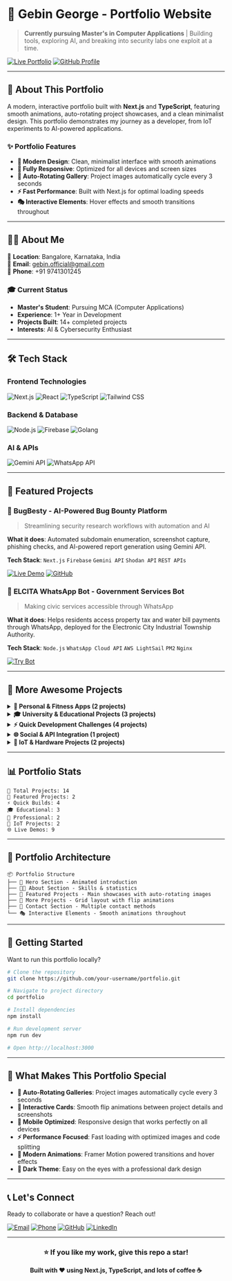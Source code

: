 # 🚀 Gebin George - Portfolio Website

> **Currently pursuing Master's in Computer Applications** | Building tools, exploring AI, and breaking into security labs one exploit at a time.

[![Live Portfolio](https://img.shields.io/badge/🌐_Live_Portfolio-Visit_Now-blue?style=for-the-badge)](https://your-portfolio-url.com)
[![GitHub Profile](https://img.shields.io/badge/GitHub-G381N-black?style=for-the-badge&logo=github)](https://github.com/G381N)

---

## 🎯 About This Portfolio

A modern, interactive portfolio built with **Next.js** and **TypeScript**, featuring smooth animations, auto-rotating project showcases, and a clean minimalist design. This portfolio demonstrates my journey as a developer, from IoT experiments to AI-powered applications.

### ✨ Portfolio Features

- **🎨 Modern Design**: Clean, minimalist interface with smooth animations
- **📱 Fully Responsive**: Optimized for all devices and screen sizes
- **🔄 Auto-Rotating Gallery**: Project images automatically cycle every 3 seconds
- **⚡ Fast Performance**: Built with Next.js for optimal loading speeds
- **🎭 Interactive Elements**: Hover effects and smooth transitions throughout

---

## 👨‍💻 About Me

📍 **Location**: Bangalore, Karnataka, India  
📧 **Email**: gebin.official@gmail.com  
📱 **Phone**: +91 9741301245  

### 🎓 Current Status
- **Master's Student**: Pursuing MCA (Computer Applications)
- **Experience**: 1+ Year in Development
- **Projects Built**: 14+ completed projects
- **Interests**: AI & Cybersecurity Enthusiast

---

## 🛠️ Tech Stack

### **Frontend Technologies**
![Next.js](https://img.shields.io/badge/Next.js-000000?style=flat-square&logo=next.js&logoColor=white)
![React](https://img.shields.io/badge/React-61DAFB?style=flat-square&logo=react&logoColor=black)
![TypeScript](https://img.shields.io/badge/TypeScript-3178C6?style=flat-square&logo=typescript&logoColor=white)
![Tailwind CSS](https://img.shields.io/badge/Tailwind_CSS-38B2AC?style=flat-square&logo=tailwind-css&logoColor=white)

### **Backend & Database**
![Node.js](https://img.shields.io/badge/Node.js-339933?style=flat-square&logo=node.js&logoColor=white)
![Firebase](https://img.shields.io/badge/Firebase-FFCA28?style=flat-square&logo=firebase&logoColor=black)
![Golang](https://img.shields.io/badge/Go-00ADD8?style=flat-square&logo=go&logoColor=white)

### **AI & APIs**
![Gemini API](https://img.shields.io/badge/Gemini_API-4285F4?style=flat-square&logo=google&logoColor=white)
![WhatsApp API](https://img.shields.io/badge/WhatsApp_API-25D366?style=flat-square&logo=whatsapp&logoColor=white)

---

## 🌟 Featured Projects

### 🐛 **BugBesty** - AI-Powered Bug Bounty Platform
> Streamlining security research workflows with automation and AI

**What it does**: Automated subdomain enumeration, screenshot capture, phishing checks, and AI-powered report generation using Gemini API.

**Tech Stack**: `Next.js` `Firebase` `Gemini API` `Shodan API` `REST APIs`

[![Live Demo](https://img.shields.io/badge/🌐_Live_Demo-Visit-blue?style=flat-square)](https://bugbesty.onrender.com/)
[![GitHub](https://img.shields.io/badge/📁_Code-GitHub-black?style=flat-square)](https://github.com/G381N/BugBesty)

### 🤖 **ELCITA WhatsApp Bot** - Government Services Bot
> Making civic services accessible through WhatsApp

**What it does**: Helps residents access property tax and water bill payments through WhatsApp, deployed for the Electronic City Industrial Township Authority.

**Tech Stack**: `Node.js` `WhatsApp Cloud API` `AWS LightSail` `PM2` `Nginx`

[![Try Bot](https://img.shields.io/badge/💬_Try_Bot-WhatsApp-green?style=flat-square)](https://wa.me/918147148016)

---

## 🚀 More Awesome Projects

<details>
<summary><strong>💪 Personal & Fitness Apps (2 projects)</strong></summary>

### **38 Week Club** - AI Gym Tracker (Coming Soon)
- Voice-powered workout tracking with AI strength analysis
- `Next.js` `Firebase` `Gemini API` `Voice Recognition`

### **LockZero** - Secure Password Manager (Coming Soon)
- Personal vault for passwords and files with strong encryption
- `Next.js` `Firebase` `Security` `File Storage`

</details>

<details>
<summary><strong>🎓 University & Educational Projects (3 projects)</strong></summary>

### **Christ Wellness** - Student Platform
- Dual-module platform with social feed and anonymous complaint system
- `Next.js` `Firebase` `WhatsApp API`
- [🌐 Live Demo](https://student-wellness-gamma.vercel.app/)

### **The Atlas Game** - Geography Learning (Coming Soon)
- GeoGuessr-inspired educational game with AI verification
- `Next.js` `Firebase` `Gemini API`

### **Phishing Awareness Demo** - Cybersecurity Education
- Interactive simulation demonstrating phishing attack vectors
- `React` `Next.js` `Cybersecurity`
- [🌐 Live Demo](https://poster-three.vercel.app/)

</details>

<details>
<summary><strong>⚡ Quick Development Challenges (4 projects)</strong></summary>

### **GoMovies** - 90-Minute Movie Booking Platform
- Complete booking system built in Golang within exam time limit
- `Golang` `HTML` `CSS` `JavaScript`
- [🌐 Live Demo](https://gomovies.gebin.net/)

### **Code Breaker** - Crypto & Steganography
- Two-hour lab project exploring encryption and steganography
- `Next.js` `Cryptography` `Tailwind CSS`
- [🌐 Live Demo](https://codebreaker.gebin.net/)

### **Christ Cravings** - Food Ordering GUI
- First Golang GUI project with PDF generation
- `Golang` `HTML` `CSS` `Render`
- [🌐 Live Demo](https://christcravings.gebin.net/)

### **Gadi Doctor** - Vehicle Service Portal
- Google Maps integrated service platform
- `HTML` `CSS` `JavaScript` `Google Maps API`
- [🌐 Live Demo](https://gadidoctor.gebin.net/)

</details>

<details>
<summary><strong>🌐 Social & API Integration (1 project)</strong></summary>

### **One Minute Grace** - Social Media Aggregator
- Daily motivational content via Facebook and Instagram APIs
- `Next.js` `Facebook API` `Instagram API`
- [🌐 Live Demo](https://www.oneminutegrace.com/)

</details>

<details>
<summary><strong>🔧 IoT & Hardware Projects (2 projects)</strong></summary>

### **IoT Air Quality Monitor**
- Real-time pollution monitoring with data visualization
- `Arduino` `IoT Sensors` `Data Logging`

### **IoT Gas Leakage Sensor**
- Real-time gas leak detection with alert system
- `Arduino` `ESP32` `C++` `Real-time Monitoring`
- [🔗 Simulation](https://wokwi.com/projects/435153305648727041)

</details>

---

## 📊 Portfolio Stats

```
📁 Total Projects: 14
🌟 Featured Projects: 2
⚡ Quick Builds: 4
🎓 Educational: 3
💼 Professional: 2
🔧 IoT Projects: 2
🌐 Live Demos: 9
```

---

## 🎨 Portfolio Architecture

```
📦 Portfolio Structure
├── 🎯 Hero Section - Animated introduction
├── 👨‍💻 About Section - Skills & statistics
├── 🚀 Featured Projects - Main showcases with auto-rotating images
├── 📂 More Projects - Grid layout with flip animations
├── 📧 Contact Section - Multiple contact methods
└── 🎭 Interactive Elements - Smooth animations throughout
```

---

## 🚀 Getting Started

Want to run this portfolio locally?

```bash
# Clone the repository
git clone https://github.com/your-username/portfolio.git

# Navigate to project directory
cd portfolio

# Install dependencies
npm install

# Run development server
npm run dev

# Open http://localhost:3000
```

---

## 🎯 What Makes This Portfolio Special

- **🔄 Auto-Rotating Galleries**: Project images automatically cycle every 3 seconds
- **🎴 Interactive Cards**: Smooth flip animations between project details and screenshots
- **📱 Mobile Optimized**: Responsive design that works perfectly on all devices
- **⚡ Performance Focused**: Fast loading with optimized images and code splitting
- **🎨 Modern Animations**: Framer Motion powered transitions and hover effects
- **🌙 Dark Theme**: Easy on the eyes with a professional dark design

---

## 📞 Let's Connect

Ready to collaborate or have a question? Reach out!

[![Email](https://img.shields.io/badge/📧_Email-gebin.official@gmail.com-red?style=for-the-badge)](mailto:gebin.official@gmail.com)
[![Phone](https://img.shields.io/badge/📱_Phone-+91_9741301245-green?style=for-the-badge)](tel:+919741301245)
[![GitHub](https://img.shields.io/badge/💻_GitHub-G381N-black?style=for-the-badge)](https://github.com/G381N)
[![LinkedIn](https://img.shields.io/badge/💼_LinkedIn-Connect-blue?style=for-the-badge)](https://linkedin.com/in/your-profile)

---

<div align="center">

### ⭐ If you like my work, give this repo a star!

**Built with ❤️ using Next.js, TypeScript, and lots of coffee ☕**

</div>